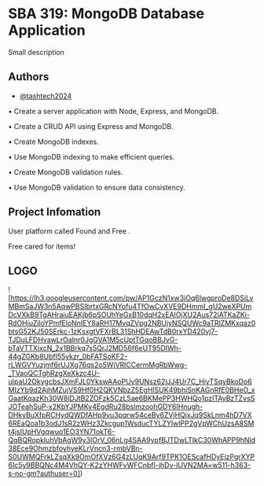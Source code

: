 # SBA 319: MongoDB Database Application

Small description


## Authors

- [@tashtech2024](vhttps://github.com/tashtech2024)


• Create a server application with Node, Express, and MongoDB.

• Create a CRUD API using Express and MongoDB.

• Create MongoDB indexes.

• Use MongoDB indexing to make efficient queries.

• Create MongoDB validation rules.

• Use MongoDB validation to ensure data consistency.

## Project Infomation

User platform called Found and Free . 

Free cared for items!

## LOGO 
![https://lh3.googleusercontent.com/pw/AP1GczN1xw3iOq6IwgproDe8DSiLvMBmSaJW3n5AqwPBSIbrtxGRcNYofu4TfOwCvXVE9DHmmI_gU2weXPUmDcVXkB9TgAHraiuEAKjb6pSOUhYeGxB10dqH2xEAlOjXU2Aus72iATKaZKi-RdOHjuZiloYPmfEloNnIEY8aRH17MvqZVpg2NBUjyNSQUWc9aTRlZMKxqaz0btsG52KJ50SErkc-1zKsxgtVFXrBL31ShHDEAwTdB0rxYD420vj7-TJDuLFDHvawLrOaInr0JgGVA1M5cUptTGqoBBJvG-bTaVTTXixcN_2x1BBrkq7s5QrJ2MD56f6eUT95DIWh-44gZGKb8Ubfl55ykzr_0bFATSoKF2-rLWGVYuzjmf6rUJXg76qs2o5WjVRlCCermMgRbWwg-_TVaoQCTghRzgXeXkzc4U-uIpaU2OkygcbsJXmFJL0YkswAAoPUv9UNsz62jJJ4Ur7C_HiyTSqyBkoDo6MIzYb9d2AjhMZujVS9Hf0H2QKVNbzZ5EgHISUK49bhiSnKAGnRfE0BHeO_xGaatKqazKh30W8lDJtB2ZOFzk5CzL5ae6BKMePP3HWHQo1pzlTAyBzTZvsSJOTeahSuP-x2KbYJPMKv4EgdRu28bslmzoohGDY6IHnugh-DHkyBuXfpRCHydQWDfAHp9vu3pqrw54ceBy6ZVjHQjxJq9SkLnm4hD7VX6REaQoa1b3odJ1sR2zWHz3Zkcgup1WsducTYLZYIwlPP2gVpWChUzsA8SMt4jsIUpHVgqwuo1EO3YN71okT6-QqBQRopkIuhVbAgW9y3IOrV_06nLg4SAA9ypfBJTDwLTIkC30WhAPP9hNld38Ece9OhmzbfoyhyeKLrVncn3-rmbVBn-S0UWMQFrkLZsqXk9OmOfXVz6G4zLUqK9Arf9TPK1OEScafHDyEjzPgrXYP6Ic5y9BBQNc4M4VhQY-K2zYHWFvWFCnbfI-jhDv-IUVN2MA=w511-h363-s-no-gm?authuser=0])
